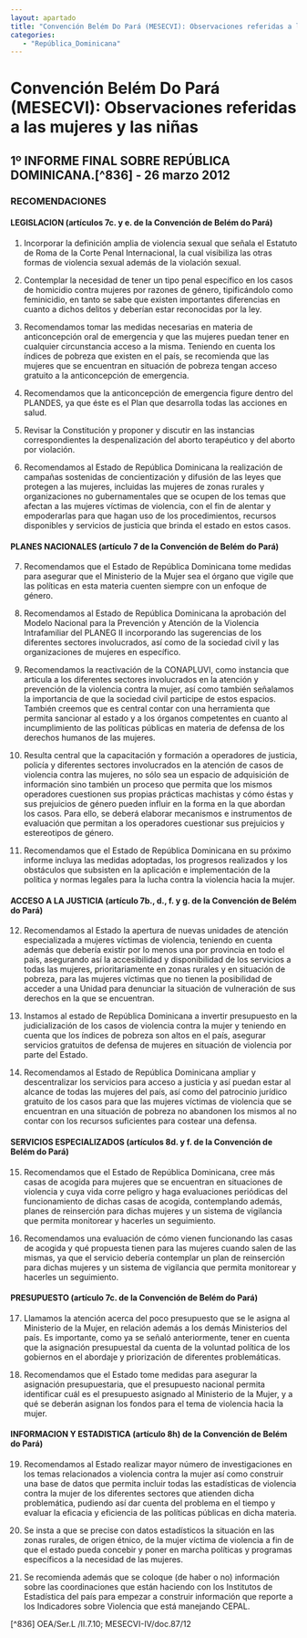 ```yaml
---
layout: apartado
title: "Convención Belém Do Pará (MESECVI): Observaciones referidas a las mujeres y las niñas"
categories:
   - "República_Dominicana"
---
```

# Convención Belém Do Pará (MESECVI): Observaciones referidas a las mujeres y las niñas

## 1º INFORME FINAL SOBRE REPÚBLICA DOMINICANA.[^836] - 26 marzo 2012

### RECOMENDACIONES

#### LEGISLACION (artículos 7c. y e. de la Convención de Belém do Pará)

1. Incorporar la definición amplia de violencia sexual que señala el
Estatuto de Roma de la Corte Penal Internacional, la cual visibiliza las
otras formas de violencia sexual además de la violación sexual.

2. Contemplar la necesidad de tener un tipo penal específico en los casos
de homicidio contra mujeres por razones de género, tipificándolo como
feminicidio, en tanto se sabe que existen importantes diferencias en cuanto
a dichos delitos y deberían estar reconocidas por la ley.

3. Recomendamos tomar las medidas necesarias en materia de anticoncepción
oral de emergencia y que las mujeres puedan tener en cualquier
circunstancia acceso a la misma. Teniendo en cuenta los índices de pobreza
que existen en el país, se recomienda que las mujeres que se encuentran en
situación de pobreza tengan acceso gratuito a la anticoncepción de
emergencia.

4. Recomendamos que la anticoncepción de emergencia figure dentro del
PLANDES, ya que éste es el Plan que desarrolla todas las acciones en salud.

5. Revisar la Constitución y proponer y discutir en las instancias
correspondientes la despenalización del aborto terapéutico y del aborto por
violación.

6. Recomendamos al Estado de República Dominicana la realización de
campañas sostenidas de concientización y difusión de las leyes que protegen
a las mujeres, incluidas las mujeres de zonas rurales y organizaciones no
gubernamentales que se ocupen de los temas que afectan a las mujeres
víctimas de violencia, con el fin de alentar y empoderarlas para que hagan
uso de los procedimientos, recursos disponibles y servicios de justicia que
brinda el estado en estos casos.

#### PLANES NACIONALES (artículo 7 de la Convención de Belém do Pará)

7. Recomendamos que el Estado de República Dominicana tome medidas para
asegurar que el Ministerio de la Mujer sea el órgano que vigile que las
políticas en esta materia cuenten siempre con un enfoque de género.

8. Recomendamos al Estado de República Dominicana la aprobación del Modelo
Nacional para la Prevención y Atención de la Violencia Intrafamiliar del
PLANEG II incorporando las sugerencias de los diferentes sectores
involucrados, así como de la sociedad civil y las organizaciones de mujeres
en específico.

9. Recomendamos la reactivación de la CONAPLUVI, como instancia que
articula a los diferentes sectores involucrados en la atención y prevención
de la violencia contra la mujer, así como también señalamos la importancia
de que la sociedad civil participe de estos espacios. También creemos que
es central contar con una herramienta que permita sancionar al estado y a
los órganos competentes en cuanto al incumplimiento de las políticas
públicas en materia de defensa de los derechos humanos de las mujeres.

10. Resulta central que la capacitación y formación a operadores de
justicia, policía y diferentes sectores involucrados en la atención de
casos de violencia contra las mujeres, no sólo sea un espacio de
adquisición de información sino también un proceso que permita que los
mismos operadores cuestionen sus propias prácticas machistas y cómo éstas y
sus prejuicios de género pueden influir en la forma en la que abordan los
casos. Para ello, se deberá elaborar mecanismos e instrumentos de
evaluación que permitan a los operadores cuestionar sus prejuicios y
estereotipos de género.

11. Recomendamos que el Estado de República Dominicana en su próximo
informe incluya las medidas adoptadas, los progresos realizados y los
obstáculos que subsisten en la aplicación e implementación de la política y
normas legales para la lucha contra la violencia hacia la mujer.

#### ACCESO A LA JUSTICIA (artículo 7b., d., f. y g. de la Convención de Belém do Pará)

12. Recomendamos al Estado la apertura de nuevas unidades de atención
especializada a mujeres víctimas de violencia, teniendo en cuenta además
que debería existir por lo menos una por provincia en todo el país,
asegurando así la accesibilidad y disponibilidad de los servicios a todas
las mujeres, prioritariamente en zonas rurales y en situación de pobreza,
para las mujeres víctimas que no tienen la posibilidad de acceder a una
Unidad para denunciar la situación de vulneración de sus derechos en la que
se encuentran.

13. Instamos al estado de República Dominicana a invertir presupuesto en la
judicialización de los casos de violencia contra la mujer y teniendo en
cuenta que los índices de pobreza son altos en el país, asegurar servicios
gratuitos de defensa de mujeres en situación de violencia por parte del
Estado.

14. Recomendamos al Estado de República Dominicana ampliar y descentralizar
los servicios para acceso a justicia y así puedan estar al alcance de todas
las mujeres del país, así como del patrocinio jurídico gratuito de los
casos para que las mujeres víctimas de violencia que se encuentran en una
situación de pobreza no abandonen los mismos al no contar con los recursos
suficientes para costear una defensa.

#### SERVICIOS ESPECIALIZADOS (artículos 8d. y f. de la Convención de Belém do Pará)

15. Recomendamos que el Estado de República Dominicana, cree más casas de
acogida para mujeres que se encuentran en situaciones de violencia y cuya
vida corre peligro y haga evaluaciones periódicas del funcionamiento de
dichas casas de acogida, contemplando además, planes de reinserción para
dichas mujeres y un sistema de vigilancia que permita monitorear y hacerles
un seguimiento.

16. Recomendamos una evaluación de cómo vienen funcionando las casas de
acogida y qué propuesta tienen para las mujeres cuando salen de las mismas,
ya que el servicio debería contemplar un plan de reinserción para dichas
mujeres y un sistema de vigilancia que permita monitorear y hacerles un
seguimiento.

#### PRESUPUESTO (artículo 7c. de la Convención de Belém do Pará)

17. Llamamos la atención acerca del poco presupuesto que se le asigna al
Ministerio de la Mujer, en relación además a los demás Ministerios del
país. Es importante, como ya se señaló anteriormente, tener en cuenta que
la asignación presupuestal da cuenta de la voluntad política de los
gobiernos en el abordaje y priorización de diferentes problemáticas.

18. Recomendamos que el Estado tome medidas para asegurar la asignación
presupuestaria, que el presupuesto nacional permita identificar cuál es el
presupuesto asignado al Ministerio de la Mujer, y a qué se deberán asignan
los fondos para el tema de violencia hacia la mujer.

#### INFORMACION Y ESTADISTICA (artículo 8h) de la Convención de Belém do Pará)

19. Recomendamos al Estado realizar mayor número de investigaciones en los
temas relacionados a violencia contra la mujer así como construir una base
de datos que permita incluir todas las estadísticas de violencia contra la
mujer de los diferentes sectores que atienden dicha problemática, pudiendo
así dar cuenta del problema en el tiempo y evaluar la eficacia y eficiencia
de las políticas públicas en dicha materia.

20. Se insta a que se precise con datos estadísticos la situación en las
zonas rurales, de origen étnico, de la mujer víctima de violencia a fin de
que el estado pueda concebir y poner en marcha políticas y programas
específicos a la necesidad de las mujeres.

21. Se recomienda además que se coloque (de haber o no) información sobre
las coordinaciones que están haciendo con los Institutos de Estadística del
país para empezar a construir información que reporte a los Indicadores
sobre Violencia que está manejando CEPAL.

[^836] OEA/Ser.L /II.7.10; MESECVI-IV/doc.87/12
